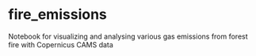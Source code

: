 # fire_emissions
Notebook for visualizing and analysing various gas emissions from forest fire with Copernicus CAMS data
